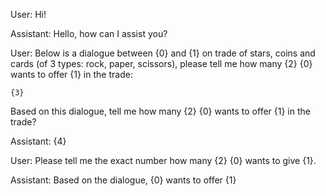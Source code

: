 User: Hi!

Assistant: Hello, how can I assist you?

User: Below is a dialogue between {0} and {1} on trade of stars, coins and cards (of 3 types: rock, paper, scissors), please tell me how many {2} {0} wants to offer {1} in the trade:
```
{3}
```
Based on this dialogue, tell me how many {2} {0} wants to offer {1} in the trade?

Assistant: {4}

User: Please tell me the exact number how many {2} {0} wants to give {1}.

Assistant: Based on the dialogue, {0} wants to offer {1}